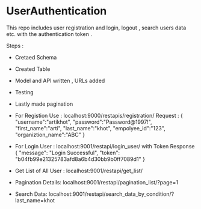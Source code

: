 # UserAuthentication
This repo includes user registration and login, logout , search users data etc. with the authentication token .

Steps :
- Cretaed Schema
- Created Table 
- Model and API written , URLs added 
- Testing 
- Lastly made pagination


- For Registion Use : localhost:9000/restapis/registration/
Request :
{
  "username":"artikhot",
  "password":"Password@1997!",
  "first_name":"arti",
  "last_name":"khot",
  "empolyee_id":"123",
  "organiztion_name":"ABC"
}

- For Login User : localhost:9001/restapi/login_user/  with Token 
Response 
  {
    "message": "Login Successful",
    "token": "b04fb99e21325783afd8a6b4d30bb9b0ff7089d1"
}


- Get List of All User : localhost:9001/restapi/get_list/

- Pagination Details: localhost:9001/restapi/pagination_list/?page=1

- Search Data: localhost:9001/restapi/search_data_by_condition/?last_name=khot



